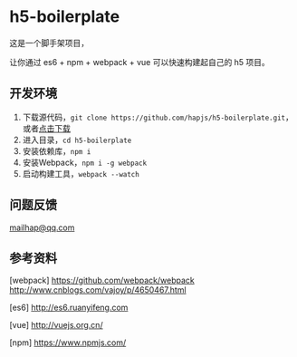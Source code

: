 # h5-boilerplate

这是一个脚手架项目，

让你通过 es6 + npm + webpack + vue 可以快速构建起自己的 h5 项目。

## 开发环境

1. 下载源代码，`git clone https://github.com/hapjs/h5-boilerplate.git`，或者[点击下载](https://github.com/hapjs/h5-boilerplate/archive/master.zip)
2. 进入目录，`cd h5-boilerplate`
3. 安装依赖库，`npm i`
4. 安装Webpack，`npm i -g webpack`
5. 启动构建工具，`webpack --watch`

## 问题反馈

mailhap@qq.com

## 参考资料

[webpack] 
https://github.com/webpack/webpack
http://www.cnblogs.com/vajoy/p/4650467.html

[es6]
http://es6.ruanyifeng.com

[vue]
http://vuejs.org.cn/

[npm]
https://www.npmjs.com/
